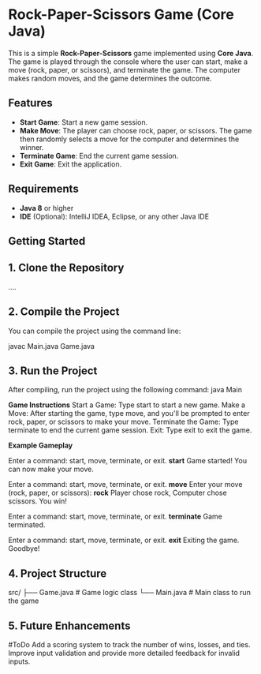 # Rock-Paper-Scissors Game (Core Java)

This is a simple **Rock-Paper-Scissors** game implemented using **Core Java**. 
The game is played through the console where the user can start, make a move (rock, paper, or scissors), and terminate the game. 
The computer makes random moves, and the game determines the outcome.

## Features

- **Start Game**: Start a new game session.
- **Make Move**: The player can choose rock, paper, or scissors. The game then randomly selects a move for the computer and determines the winner.
- **Terminate Game**: End the current game session.
- **Exit Game**: Exit the application.

## Requirements

- **Java 8** or higher
- **IDE** (Optional): IntelliJ IDEA, Eclipse, or any other Java IDE

## Getting Started

## 1. Clone the Repository
....
## 2. Compile the Project
You can compile the project using the command line:

javac Main.java Game.java

## 3. Run the Project
After compiling, run the project using the following command:
java Main

**Game Instructions**
Start a Game: Type start to start a new game.
Make a Move: After starting the game, type move, and you'll be prompted to enter rock, paper, or scissors to make your move.
Terminate the Game: Type terminate to end the current game session.
Exit: Type exit to exit the game.

**Example Gameplay**

Enter a command: start, move, terminate, or exit.
**start**
Game started! You can now make your move.

Enter a command: start, move, terminate, or exit.
**move**
Enter your move (rock, paper, or scissors):
**rock**
Player chose rock, Computer chose scissors. You win!

Enter a command: start, move, terminate, or exit.
**terminate**
Game terminated.

Enter a command: start, move, terminate, or exit.
**exit**
Exiting the game. Goodbye!

## 4. Project Structure

src/
├── Game.java       # Game logic class
└── Main.java       # Main class to run the game

## 5. Future Enhancements
#ToDo
Add a scoring system to track the number of wins, losses, and ties.
Improve input validation and provide more detailed feedback for invalid inputs.
